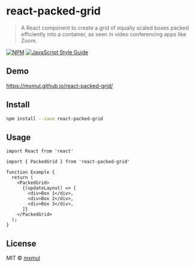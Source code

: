 # react-packed-grid

> A React component to create a grid of equally scaled boxes packed efficiently into a container, as seen in video conferencing apps like Zoom.

[![NPM](https://img.shields.io/npm/v/react-packed-grid.svg)](https://www.npmjs.com/package/react-packed-grid) [![JavaScript Style Guide](https://img.shields.io/badge/code_style-standard-brightgreen.svg)](https://standardjs.com)

## Demo

https://mxmul.github.io/react-packed-grid/

## Install

```bash
npm install --save react-packed-grid
```

## Usage

```tsx
import React from 'react'

import { PackedGrid } from 'react-packed-grid'

function Example {
  return (
    <PackedGrid>
      {(updateLayout) => [
        <div>Box 1</div>,
        <div>Box 2</div>,
        <div>Box 3</div>,
      ]}
    </PackedGrid>
  );
}
```

## License

MIT © [mxmul](https://github.com/mxmul)
